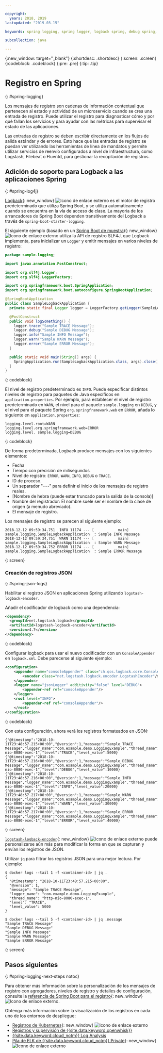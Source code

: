 ```yaml
---

copyright:
  years: 2018, 2019
lastupdated: "2019-03-15"

keywords: spring logging, spring logger, logback spring, debug spring, json log spring, consoleappender spring, spring boot log

subcollection: java

---
```


{:new_window: target="_blank"}
{:shortdesc: .shortdesc}
{:screen: .screen}
{:codeblock: .codeblock}
{:pre: .pre}
{:tip: .tip}

# Registro en Spring
{: #spring-logging}

Los mensajes de registro son cadenas de información contextual que pertenecen al estado y actividad de un microservicio cuando se crea una entrada de registro. Puede utilizar el registro para diagnosticar cómo y por qué fallan los servicios y para ayudar con las métricas para supervisar el estado de las aplicaciones.

Las entradas de registro se deben escribir directamente en los flujos de salida estándar y de errores. Esto hace que las entradas de registro se puedan ver utilizando las herramientas de línea de mandatos y permite utilizar servicios de reenvío configurados a nivel de infraestructura, como Logstash, Filebeat o Fluentd, para gestionar la recopilación de registros.

## Adición de soporte para Logback a las aplicaciones Spring
{: #spring-log4j}

[Logback](https://logback.qos.ch/){: new_window} ![Icono de enlace externo](../icons/launch-glyph.svg "Icono de enlace externo") es el motor de registro predeterminado que utiliza Spring Boot, y se utiliza automáticamente cuando se encuentra en la vía de acceso de clase. La mayoría de los arrancadores de Spring Boot dependen transitivamente del Logback a través de `spring-boot-starter-logging`.

El siguiente ejemplo (basado en un [Spring Boot de muestra](https://github.com/spring-projects/spring-boot/blob/master/spring-boot-samples/spring-boot-sample-logback/src/main/java/sample/logback/SampleLogbackApplication.java)){: new_window} ![Icono de enlace externo](../icons/launch-glyph.svg "Icono de enlace externo") utiliza la API de registro SLF4J, que Logback implementa, para inicializar un `Logger` y emitir mensajes en varios niveles de registro:

```java
package sample.logging;

import javax.annotation.PostConstruct;

import org.slf4j.Logger;
import org.slf4j.LoggerFactory;

import org.springframework.boot.SpringApplication;
import org.springframework.boot.autoconfigure.SpringBootApplication;

@SpringBootApplication
public class SampleLogbackApplication {
  private static final Logger logger = LoggerFactory.getLogger(SampleLogbackApplication.class);

  @PostConstruct
  public void logSomething() {
    logger.trace("Sample TRACE Message");
    logger.debug("Sample DEBUG Message");
    logger.info("Sample INFO Message");
    logger.warn("Sample WARN Message");
    logger.error("Sample ERROR Message");
  }

  public static void main(String[] args) {
    SpringApplication.run(SampleLogbackApplication.class, args).close();
  }
}
```
{: codeblock}

El nivel de registro predeterminado es `INFO`. Puede especificar distintos niveles de registro para paquetes de Java específicos en `application.properties`. Por ejemplo, para establecer el nivel de registro predeterminado en `WARN`, el nivel para el paquete `sample.logging` en `DEBUG`, y el nivel para el paquete Spring `org.springframework.web` en `ERROR`, añada lo siguiente en `application.properties`:

```properties
logging.level.root=WARN
logging.level.org.springframework.web=ERROR
logging.level. sample.logging=DEBUG
```
{: codeblock}

De forma predeterminada, Logback produce mensajes con los siguientes elementos:

- Fecha
- Tiempo con precisión de milisegundos
- Nivel de registro: `ERROR`, `WARN`, `INFO`, `DEBUG` o `TRACE`.
- ID de proceso.
- Un separador "`---`" para definir el inicio de los mensajes de registro reales.
- [Nombre de hebra (puede estar truncado para la salida de la consola)]
- Nombre del registrador: El nombre suele ser el nombre de la clase de origen (a menudo abreviado).
- El mensaje de registro.

Los mensajes de registro se parecen al siguiente ejemplo:

```
2018-12-12 09:59:34.751  INFO 11174 --- [           main] sample.logging.SampleLogbackApplication  : Sample INFO Message
2018-12-12 09:59:34.751  WARN 11174 --- [           main] sample.logging.SampleLogbackApplication  : Sample WARN Message
2018-12-12 09:59:34.752 ERROR 11174 --- [           main] sample.logging.SampleLogbackApplication  : Sample ERROR Message
```
{: screen}

### Creación de registros JSON
{: #spring-json-logs}

Habilitar el registro JSON en aplicaciones Spring utilizando `logstash-logback-encoder`.

Añadir el codificador de logback como una dependencia:

```xml
<dependency>
  <groupId>net.logstash.logback</groupId>
  <artifactId>logstash-logback-encoder</artifactId>
  <version>4.7</version>
</dependency>
```
{: codeblock}

Configurar logback para usar el nuevo codificador con un `ConsoleAppender` en `logback.xml`. Debe parecerse al siguiente ejemplo:

```xml
<configuration>
    <appender name="consoleAppender" class="ch.qos.logback.core.ConsoleAppender">
        <encoder class="net.logstash.logback.encoder.LogstashEncoder"/>
    </appender>
    <logger name="jsonLogger" additivity="false" level="DEBUG">
        <appender-ref ref="consoleAppender"/>
    </logger>
    <root level="INFO">
        <appender-ref ref="consoleAppender"/>
    </root>
</configuration>
```
{: codeblock}

Con esta configuración, ahora verá los registros formateados en JSON:

```
{"@timestamp":"2018-10-11T23:48:57.215+00:00","@version":1,"message":"Sample TRACE Message","logger_name":"com.example.demo.LoggingExample","thread_name":"http-nio-8080-exec-1","level":"TRACE","level_value":5000}
{"@timestamp":"2018-10-11T23:48:57.216+00:00","@version":1,"message":"Sample DEBUG Message","logger_name":"com.example.demo.LoggingExample","thread_name":"http-nio-8080-exec-1","level":"DEBUG","level_value":10000}
{"@timestamp":"2018-10-11T23:48:57.216+00:00","@version":1,"message":"Sample INFO Message","logger_name":"com.example.demo.LoggingExample","thread_name":"http-nio-8080-exec-1","level":"INFO","level_value":20000}
{"@timestamp":"2018-10-11T23:48:57.217+00:00","@version":1,"message":"Sample WARN Message","logger_name":"com.example.demo.LoggingExample","thread_name":"http-nio-8080-exec-1","level":"WARN","level_value":30000}
{"@timestamp":"2018-10-11T23:48:57.217+00:00","@version":1,"message":"Sample ERROR Message","logger_name":"com.example.demo.LoggingExample","thread_name":"http-nio-8080-exec-1","level":"ERROR","level_value":40000}
```
{: screen}

[`logstash-logback-encoder`](https://github.com/logstash/logstash-logback-encoder){: new_window} ![Icono de enlace externo](../icons/launch-glyph.svg "Icono de enlace externo") puede personalizarse aún más para modificar la forma en que se capturan y envían los registros de JSON.

Utilizar `jq` para filtrar los registros JSON para una mejor lectura. Por ejemplo:

```
$ docker logs --tail 1 -f <container-id> | jq .
{
  "@timestamp": "2018-10-11T23:48:57.215+00:00",
  "@version": 1,
  "message": "Sample TRACE Message",
  "logger_name": "com.example.demo.LoggingExample",
  "thread_name": "http-nio-8080-exec-1",
  "level": "TRACE",
  "level_value": 5000
}

$ docker logs --tail 5 -f <container-id> | jq .message
"Sample TRACE Message"
"Sample DEBUG Message"
"Sample INFO Message"
"Sample WARN Message"
"Sample ERROR Message"
```
{: screen}

## Pasos siguientes
{: #spring-logging-next-steps notoc}

Para obtener más información sobre la personalización de los mensajes de registro con agregadores, niveles de registro y detalles de configuración, consulte la [referencia de Spring Boot para el registro](https://docs.spring.io/spring-boot/docs/current/reference/html/howto-logging.html){: new_window} ![Icono de enlace externo](../icons/launch-glyph.svg "Icono de enlace externo").

Obtenga más información sobre la visualización de los registros en cada uno de los entornos de despliegue:

* [Registros de Kubernetes](https://kubernetes.io/docs/concepts/cluster-administration/logging/){: new_window} ![Icono de enlace externo](../icons/launch-glyph.svg "Icono de enlace externo")
* [Registros y supervisión de {{site.data.keyword.openwhisk}}](/docs/openwhisk?topic=cloud-functions-openwhisk_logs#openwhisk_logs)
* [{{site.data.keyword.cloud_notm}} Log Analysis](/docs/services/CloudLogAnalysis?topic=cloudloganalysis-log_analysis_ov#log_analysis_ov)
* [Pila de ELK de {{site.data.keyword.cloud_notm}} Private](https://www.ibm.com/support/knowledgecenter/en/SSBS6K_2.1.0.2/manage_metrics/logging_elk.html){: new_window} ![Icono de enlace externo](../icons/launch-glyph.svg "Icono de enlace externo")
